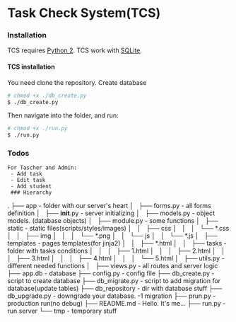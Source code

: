 # Task Check System(TCS)
### Installation
TCS requires [Python 2](https://www.python.org/downloads/).
TCS work with [SQLite](https://sqlite.org/).
#### TCS installation
You need clone the repository.
Create database
```sh
# chmod +x ./db_create.py
$ ./db_create.py
```

Then navigate into the folder, and run:
```sh
# chmod +x ./run.py
$ ./run.py
```
### Todos
	For Tascher and Admin:
	 - Add task
	 - Edit task
	 - Add student
	 ### Hierarchy
.
├── app - folder with our server's heart
│   ├── forms.py - all forms definition
│   ├── __init__.py - server initializing
│   ├── models.py - object models. (database objects)
│   ├── module.py - some functions
│   ├── static - static files(scripts/styles/images)
│   │   ├── css
│   │   │   └── *.css
│   │   ├── img
│   │   │   └── *.png
│   │   └── js
│   │       └── *.js
│   ├── templates - pages templates(for jinja2)
│   │   ├── *.html
│   │   ├── tasks - folder with tasks conditions
│   │   │   ├── 1.html
│   │   │   ├── 2.html
│   │   │   ├── 3.html
│   │   │   ├── 4.html
│   │   │   └── 5.html
│   ├── utils.py - different needed functions
│   ├── views.py - all routes and server logic
├── app.db - database
├── config.py - config file
├── db_create.py - script to create database
├── db_migrate.py - script to add migration for database(update tables)
├── db_repository - dir with database stuff
├── db_upgrade.py - downgrade your database. -1 migration
├── prun.py - production run(no debug)
├── README.md - Hello. It's me...
├── run.py - run server
└── tmp - temporary stuff